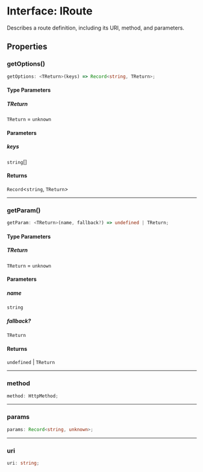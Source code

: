 # Interface: IRoute

Describes a route definition, including its URI, method, and parameters.

## Properties

### getOptions()

```ts
getOptions: <TReturn>(keys) => Record<string, TReturn>;
```

#### Type Parameters

##### TReturn

`TReturn` = `unknown`

#### Parameters

##### keys

`string`[]

#### Returns

`Record`\<`string`, `TReturn`\>

***

### getParam()

```ts
getParam: <TReturn>(name, fallback?) => undefined | TReturn;
```

#### Type Parameters

##### TReturn

`TReturn` = `unknown`

#### Parameters

##### name

`string`

##### fallback?

`TReturn`

#### Returns

`undefined` \| `TReturn`

***

### method

```ts
method: HttpMethod;
```

***

### params

```ts
params: Record<string, unknown>;
```

***

### uri

```ts
uri: string;
```

